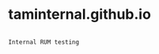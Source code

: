 # taminternal.github.io
                                                                               Internal RUM testing
